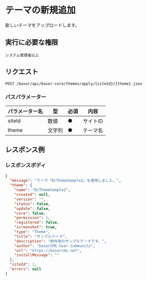 # テーマの新規追加

新しいテーマをアップロードします。

## 実行に必要な権限

```
システム管理者以上
```

## リクエスト
```
POST /baser/api/baser-core/themes/apply/{siteId}/{theme}.json
```

### パスパラメーター

| パラメーター名 | 型    | 必須  | 内容    |
|---------|------|-----|-------|
| siteId　   | 数値	  | ●   | サイトID |
| theme　   | 文字列	 | ●   | テーマ名  |

## レスポンス例

### レスポンスボディ

```json
{
  "message": "テーマ「BcThemeSample2」を適用しました。",
  "theme": {
    "name": "BcThemeSample2",
    "created": null,
    "version": "",
    "status": false,
    "update": false,
    "core": false,
    "permission": 1,
    "registered": false,
    "screenshot": true,
    "type": "Theme",
    "title": "サンプルテーマ",
    "description": "制作用のサンプルテーマです。",
    "author": "baserCMS User Community",
    "url": "https://basercms.net",
    "installMessage": ""
  },
  "siteId": 1,
  "errors": null
}
```
